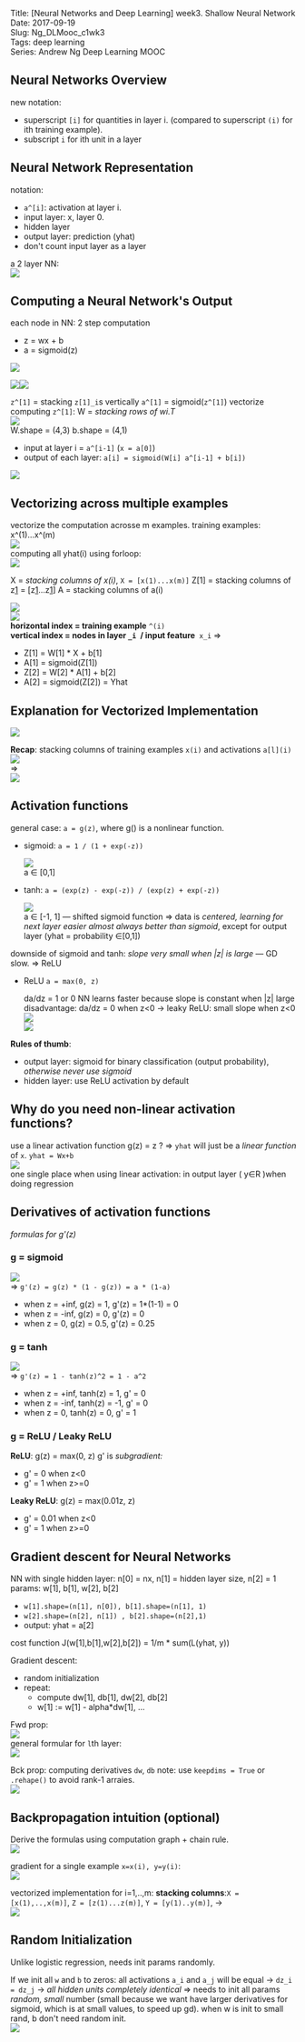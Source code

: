 Title: [Neural Networks and Deep Learning] week3. Shallow Neural Network
Date: 2017-09-19  
Slug:  Ng_DLMooc_c1wk3  
Tags: deep learning  
Series: Andrew Ng Deep Learning MOOC  
 


Neural Networks Overview
------------------------
new notation: 

* superscript ``[i]`` for quantities in layer i. (compared to superscript ``(i)`` for ith training example).
* subscript ``i`` for ith unit in a layer


Neural Network Representation
-----------------------------
notation: 

* ``a^[i]``: activation at layer i.
* input layer: x, layer 0.
* hidden layer
* output layer: prediction (yhat)
* don't count input layer as a layer


a 2 layer NN:  
![](../images/Ng_DLMooc_c1wk3/pasted_image.png)

Computing a Neural Network's Output
-----------------------------------
each node in NN: 2 step computation

* z = wx + b
* a = sigmoid(z)

![](../images/Ng_DLMooc_c1wk3/pasted_image001.png)

![](../images/Ng_DLMooc_c1wk3/pasted_image002.png)![](../images/Ng_DLMooc_c1wk3/pasted_image003.png)

``z^[1]`` = stacking ``z[1]_i``s vertically
``a^[1]`` = sigmoid(``z^[1]``)
vectorize computing ``z^[1]``: W = *stacking rows of wi.T*  
![](../images/Ng_DLMooc_c1wk3/pasted_image005.png)  
W.shape = (4,3)
b.shape = (4,1)


* input at layer i = ``a^[i-1]`` (``x = a[0]``)
* output of each layer: ``a[i] = sigmoid(W[i] a^[i-1] + b[i])``

![](../images/Ng_DLMooc_c1wk3/pasted_image006.png)

Vectorizing across multiple examples
------------------------------------
vectorize the computation acrosse m examples.
training examples: x^(1)...x^(m)  
![](../images/Ng_DLMooc_c1wk3/pasted_image007.png)  
computing all yhat(i) using forloop:  
![](../images/Ng_DLMooc_c1wk3/pasted_image008.png)

X = *stacking columns of x(i)*, ``X = [x(1)...x(m)]``
Z[1] = stacking columns of z[1](i) = [z[1](1)...z[1](m)]
A = stacking columns of a(i)

![](../images/Ng_DLMooc_c1wk3/pasted_image010.png)  
![](../images/Ng_DLMooc_c1wk3/pasted_image009.png)  
**horizontal index = training example** ``^(i)``  
**vertical index = nodes in layer **``_i ``**/ input feature**`` x_i``
⇒ 

* Z[1] = W[1] * X + b[1]
* A[1] = sigmoid(Z[1])
* Z[2] = W[2] * A[1] + b[2]
* A[2] = sigmoid(Z[2]) = Yhat


Explanation for Vectorized Implementation
-----------------------------------------

![](../images/Ng_DLMooc_c1wk3/pasted_image012.png)

**Recap**:
stacking columns of training examples ``x(i)`` and activations ``a[l](i)``  
![](../images/Ng_DLMooc_c1wk3/pasted_image013.png)  
⇒   
![](../images/Ng_DLMooc_c1wk3/pasted_image014.png)  

Activation functions
--------------------
general case: ``a = g(z)``, where g() is a nonlinear function.

* sigmoid: ``a = 1 / (1 + exp(-z))``

  ![](../images/Ng_DLMooc_c1wk3/pasted_image018.png)  
  a ∈ [0,1]

* tanh: ``a = (exp(z) - exp(-z)) / (exp(z) + exp(-z))``

  ![](../images/Ng_DLMooc_c1wk3/pasted_image019.png)  
  a ∈ [-1, 1] — shifted sigmoid function 
  ⇒ data is *centered, learning for next layer easier*
  *almost always better than sigmoid*, except for output layer (yhat = probability ∈[0,1])

downside of sigmoid and tanh: *slope very small when |z| is large* — GD slow.
⇒ ReLU

* ReLU ``a = max(0, z)``

  da/dz = 1 or 0
  NN learns faster because slope is constant when |z| large
  disadvantage: da/dz = 0 when z<0
  → leaky ReLU: small slope when z<0  
  ![](../images/Ng_DLMooc_c1wk3/pasted_image020.png)  
  ![](../images/Ng_DLMooc_c1wk3/pasted_image021.png)

**Rules of thumb**:

* output layer: sigmoid for binary classification (output probability), *otherwise never use sigmoid*
* hidden layer: use ReLU activation by default


Why do you need non-linear activation functions?
------------------------------------------------
use a linear activation function g(z) = z ?
⇒ ``yhat`` will just be a *linear function* of ``x``. ``yhat = Wx+b``  
![](../images/Ng_DLMooc_c1wk3/pasted_image022.png)  
one single place when using linear activation: in output layer ( y∈R )when doing regression

Derivatives of activation functions
-----------------------------------
*formulas for g'(z)*

### g = sigmoid
![](../images/Ng_DLMooc_c1wk3/pasted_image023.png)  
⇒ ``g'(z) = g(z) * (1 - g(z)) = a * (1-a)``

* when z = +inf, g(z) = 1, g'(z) = 1*(1-1) = 0
* when z = -inf, g(z) = 0, g'(z) = 0
* when z = 0, g(z) = 0.5, g'(z) = 0.25


### g = tanh
![](../images/Ng_DLMooc_c1wk3/pasted_image024.png)  
⇒ ``g'(z) = 1 - tanh(z)^2 = 1 - a^2``

* when z = +inf, tanh(z) = 1, g' = 0
* when z = -inf, tanh(z) = -1, g' = 0
* when z = 0, tanh(z) = 0, g' = 1


### g = ReLU / Leaky ReLU
**ReLU**:
g(z) = max(0, z)
g' is *subgradient:*

* g' = 0 when z<0
* g' = 1 when z>=0

**Leaky ReLU**:
g(z) = max(0.01z, z)

* g' = 0.01 when z<0
* g' = 1 when z>=0


Gradient descent for Neural Networks
------------------------------------
NN with single hidden layer: n[0] = nx, n[1] = hidden layer size, n[2] = 1
params: w[1], b[1], w[2], b[2]

* ``w[1].shape=(n[1], n[0]), b[1].shape=(n[1], 1)``
* ``w[2].shape=(n[2], n[1]) , b[2].shape=(n[2],1)``
* output: yhat = a[2]

cost function J(w[1],b[1],w[2],b[2]) = 1/m * sum(L(yhat, y))

Gradient descent:

* random initialization
* repeat:
	* compute dw[1], db[1], dw[2], db[2]
	* w[1] := w[1] - alpha*dw[1], ...


Fwd prop:  
![](../images/Ng_DLMooc_c1wk3/pasted_image026.png)  
general formular for ``l``th layer:  
![](../images/Ng_DLMooc_c1wk3/pasted_image034.png)  

Bck prop: 
computing derivatives ``dw``, ``db``
note: use ``keepdims = True`` or  ``.rehape()`` to avoid rank-1 arraies.  
![](../images/Ng_DLMooc_c1wk3/pasted_image027.png)

Backpropagation intuition (optional)
------------------------------------
Derive the formulas using computation graph + chain rule.  
![](../images/Ng_DLMooc_c1wk3/pasted_image028.png)

gradient for a single example ``x=x(i), y=y(i)``:  
![](../images/Ng_DLMooc_c1wk3/pasted_image029.png)

vectorized implementation for i=1,..,m:
**stacking columns**:``X = [x(1),..,x(m)]``, ``Z = [z(1)...z(m)]``, ``Y = [y(1)..y(m)]``, 
→   
![](../images/Ng_DLMooc_c1wk3/pasted_image031.png)  

Random Initialization
---------------------
Unlike logistic regression, needs init params randomly.

If we init all ``w`` and ``b`` to zeros: all activations ``a_i`` and ``a_j`` will be equal → ``dz_i = dz_j`` → *all hidden units completely identical*
⇒ needs to init all params *random, small* number (small because we want have larger derivatives for sigmoid, which is at small values, to speed up gd).
when w is init to small rand, b don't need random init.  
![](../images/Ng_DLMooc_c1wk3/pasted_image033.png)
